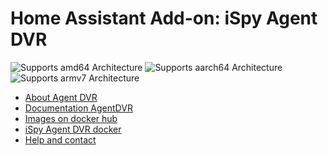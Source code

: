 # Home Assistant Add-on: iSpy Agent DVR

![Supports amd64 Architecture][amd64-shield]
![Supports aarch64 Architecture][aarch64-shield]
![Supports armv7 Architecture][armv7-shield]


[amd64-shield]: https://img.shields.io/badge/amd64-yes-green.svg
[aarch64-shield]: https://img.shields.io/badge/aarch64-yes-green.svg
[armv7-shield]: https://img.shields.io/badge/armv7-yes-green.svg


* [About Agent DVR](https://www.ispyconnect.com/)
* [Documentation AgentDVR](https://www.ispyconnect.com/userguide-agent-dvr.aspx)
* [Images on docker hub](https://registry.hub.docker.com/r/doitandbedone/ispyagentdvr)
* [iSpy Agent DVR docker](https://github.com/doitandbedone/ispyagentdvr-docker)
* [Help and contact](https://github.com/doitandbedone/ispyagentdvr-docker/issues)

